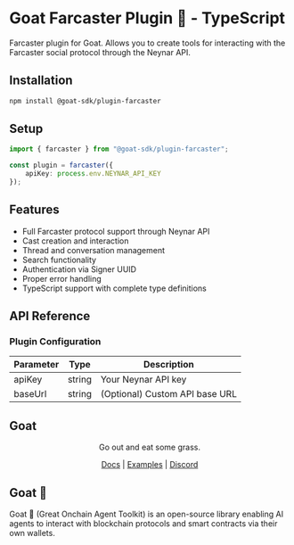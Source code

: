 # Goat Farcaster Plugin 🐐 - TypeScript

Farcaster plugin for Goat. Allows you to create tools for interacting with the Farcaster social protocol through the Neynar API.

## Installation
```bash
npm install @goat-sdk/plugin-farcaster
```

## Setup
    
```typescript
import { farcaster } from "@goat-sdk/plugin-farcaster";

const plugin = farcaster({ 
    apiKey: process.env.NEYNAR_API_KEY 
});
```


## Features

- Full Farcaster protocol support through Neynar API
- Cast creation and interaction
- Thread and conversation management
- Search functionality
- Authentication via Signer UUID
- Proper error handling
- TypeScript support with complete type definitions

## API Reference

### Plugin Configuration

| Parameter | Type | Description |
|-----------|------|-------------|
| apiKey | string | Your Neynar API key |
| baseUrl | string | (Optional) Custom API base URL |

## Goat

<div align="center">
Go out and eat some grass.

[Docs](https://ohmygoat.dev) | [Examples](https://github.com/goat-sdk/goat/tree/main/typescript/examples) | [Discord](https://discord.gg/goat-sdk)</div>

## Goat 🐐
Goat 🐐 (Great Onchain Agent Toolkit) is an open-source library enabling AI agents to interact with blockchain protocols and smart contracts via their own wallets.